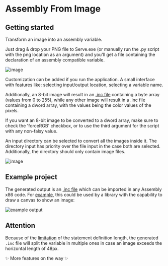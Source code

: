 # Assembly From Image

## Getting started
Transform an image into an assembly variable.

Just drag & drop your PNG file to Serve.exe (or manually run the .py script with the png location as an argument) and you'll get a file containing the declaration of an assembly compatible variable.

![image](https://user-images.githubusercontent.com/67052082/167021662-eedb0a66-96b2-4bad-b25d-7d9f127d7f32.png)

Customization can be added if you run the application. A small interface with features like: selecting input/output location, selecting a variable name.

Additionally, an 8-bit image will result in an [.inc file](https://github.com/AdorianM/Assembly-From-Image/blob/master/example_asm_project/win-8.inc) containing a byte array (values from 0 to 255), while any other image will result in a .inc file containing a dword array, with the values being the color values of the pixels. 

If you want an 8-bit image to be converted to a dword array, make sure to check the 'forceRGB' checkbox, or to use the third argument for the script with any non-falsy value.

An input directory can be selected to convert all the images inside it. The directory input has priority over the file input in the case both are selected. Additionally, the directory should only contain image files.

![image](https://github.com/AdorianM/Assembly-From-Image/assets/67052082/40129768-1d3c-43db-8cf2-a887df335537)

## Example project

The generated output is an [.inc file](https://github.com/AdorianM/Assembly-From-Image/blob/master/example_asm_project/face.inc) which can be imported in any Assembly  x86 code. For [example](https://github.com/AdorianM/Assembly-From-Image/tree/master/example_asm_project), this could be used by a library with the capability to draw a canvas to show an image:

![example output](https://user-images.githubusercontent.com/67052082/172018167-0af98a8b-193c-429c-a2a1-1eb57fcb1be8.png)

## Attention

Because of the [limitation](https://github.com/AdorianM/Assembly-From-Image/issues/1) of the statement definition length, the generated `.inc` file will split the variable in multiple ones in case an image exceeds the horizontal length of 48px.

✨ More features on the way ✨

